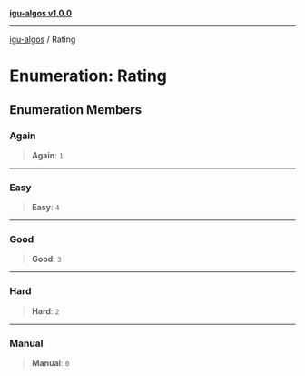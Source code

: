 [**igu-algos v1.0.0**](../README.md)

***

[igu-algos](../README.md) / Rating

# Enumeration: Rating

## Enumeration Members

### Again

> **Again**: `1`

***

### Easy

> **Easy**: `4`

***

### Good

> **Good**: `3`

***

### Hard

> **Hard**: `2`

***

### Manual

> **Manual**: `0`
